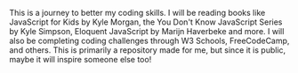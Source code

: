 This is a journey to better my coding skills. I will be reading books like JavaScript for Kids by Kyle Morgan, the You Don't Know JavaScript Series by Kyle Simpson, Eloquent JavaScript by Marijn Haverbeke and more. I will also be completing coding challenges through W3 Schools, FreeCodeCamp, and others. This is primarily a repository made for me, but since it is public, maybe it will inspire someone else too!	

